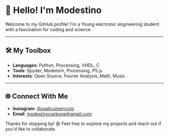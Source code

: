 # 👋 Hello! I'm Modestino

Welcome to my GitHub profile! I'm a Young electronic engineering student with a fascination for coding and science

---

## 🛠️ My Toolbox

- **Languages**: Python, Processing, VHDL, C
- **Tools**: Spyder, Modelsim, Processing, P5.js
- **Interests**: Open Source, Fourier Analysis, Math, Music

---



## 🌐 Connect With Me

- **Instagram**: [illunaticomercurio](https://www.instagram.com/illunaticomercurio/)
- **Email**: [modestinocarbone@gmail.com](mailto:modestinocarbone@gmail.com)

Thanks for stopping by! 😄 Feel free to explore my projects and reach out if you'd like to collaborate.
